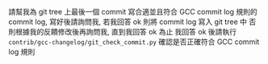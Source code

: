 請幫我為 git tree 上最後一個 commit 寫合適並且符合 GCC commit log 規則的 commit log,
寫好後請詢問我, 若我回答 ok 則將 commit log 寫入 git tree 中
否則根據我的反饋修改後再詢問我, 直到我回答 ok 為止
我回答 ok 後請執行 `contrib/gcc-changelog/git_check_commit.py` 確認是否正確符合 GCC commit log 規則
